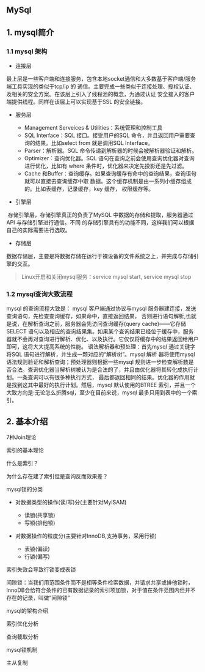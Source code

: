 ## MySql

## 1. mysql简介 

### 1.1 mysql 架构

+ 连接层

​      最上层是一些客户端和连接服务，包含本地socket通信和大多数基于客户端/服务端工具实现的类似于tcp/ip 的
通信。主要完成一些类似于连接处理、授权认证、及相关的安全方案。在该层上引入了线程池的概念，为通过认证
安全接入的客户端提供线程。同样在该层上可以实现基于SSL 的安全链接。

+ 服务层

  + Management Serveices & Utilities：系统管理和控制工具
  + SQL Interface：SQL 接口。接受用户的SQL 命令，并且返回用户需要查询的结果。比如select from
    就是调用SQL Interface。
  + Parser：解析器。SQL 命令传递到解析器的时候会被解析器验证和解析。
  + Optimizer：查询优化器。SQL 语句在查询之前会使用查询优化器对查询进行优化，比如有
    where 条件时，优化器来决定先投影还是先过滤。
  + Cache 和Buffer：查询缓存。如果查询缓存有命中的查询结果，查询语句就可以直接去查询缓存中取
    数据。这个缓存机制是由一系列小缓存组成的。比如表缓存，记录缓存，key 缓存，
    权限缓存等。
+ 引擎层

​      存储引擎层，存储引擎真正的负责了MySQL 中数据的存储和提取，服务器通过API 与存储引擎进行通信。不同
的存储引擎具有的功能不同，这样我们可以根据自己的实际需要进行选取。

+ 存储层

​      数据存储层，主要是将数据存储在运行于裸设备的文件系统之上，并完成与存储引擎的交互。

>  Linux开启和关闭mysql服务：service mysql start, service mysql stop

### 1.2 mysql查询大致流程

mysql 的查询流程大致是：
      mysql 客户端通过协议与mysql 服务器建连接，发送查询语句，先检查查询缓存，如果命中，直接返回结果，
否则进行语句解析,也就是说，在解析查询之前，服务器会先访问查询缓存(query cache)——它存储SELECT 语句以及相应的查询结果集。如果某个查询结果已经位于缓存中，服务器就不会再对查询进行解析、优化、以及执行。它仅仅将缓存中的结果返回给用户即可，这将大大提高系统的性能。
      语法解析器和预处理：首先mysql 通过关键字将SQL 语句进行解析，并生成一颗对应的“解析树”。mysql 解析
器将使用mysql 语法规则验证和解析查询；预处理器则根据一些mysql 规则进一步检查解析数是否合法。查询优化器当解析树被认为是合法的了，并且由优化器将其转化成执行计划。一条查询可以有很多种执行方式，
      最后都返回相同的结果。优化器的作用就是找到这其中最好的执行计划。然后，mysql 默认使用的BTREE 索引，并且一个大致方向是:无论怎么折腾sql，至少在目前来说，mysql 最多只用到表中的一个索引。

## 2. 基本介绍

7种Join理论



索引的基本理论

什么是索引？

为什么存在建了索引但是查询反而效果差？



mysql锁的分类

+ 对数据类型的操作(读/写)分(主要针对MyISAM)
  + 读锁(共享锁)
  + 写锁(排他锁)

+ 对数据操作的粒度分(主要针对InnoDB,支持事务，采用行锁)
  + 表锁(偏读)
  + 行锁(偏写)

索引失效会导致行锁变成表锁



间隙锁：当我们用范围条件而不是相等条件检索数据，并请求共享或排他锁时，InnoDB会给符合条件的已有数据记录的索引项加锁，对于值在条件范围内但并不存在的记录，叫做“间隙锁”



mysql的架构介绍

索引优化分析

查询截取分析

mysql锁机制

主从复制

